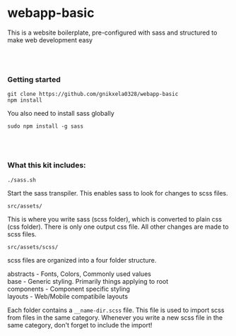 # webapp-basic

This is a website boilerplate, pre-configured with sass and structured to make web development easy

<br />
<br />

### Getting started
```
git clone https://github.com/gnikxela0328/webapp-basic
npm install
```

You also need to install sass globally
```
sudo npm install -g sass
```

<br />
<br />

### What this kit includes:

```
./sass.sh
```
Start the sass transpiler. This enables sass to look for changes to scss files.
<br />

```
src/assets/
```
This is where you write sass (scss folder), which is converted to plain css (css folder). There is only one output css file. All other changes are made to scss files. 
<br />
```
src/assets/scss/
```
scss files are organized into a four folder structure.

abstracts   - Fonts, Colors, Commonly used values <br />
base        - Generic styling. Primarily things applying to root <br />
components  - Component specific styling <br /> 
layouts     - Web/Mobile compatibile layouts <br />


Each folder contains a ``` __name-dir.scss ``` file. 
This file is used to import scss from files in the same category. Whenever you write a new scss file in the same category, don't forget to include the import!



